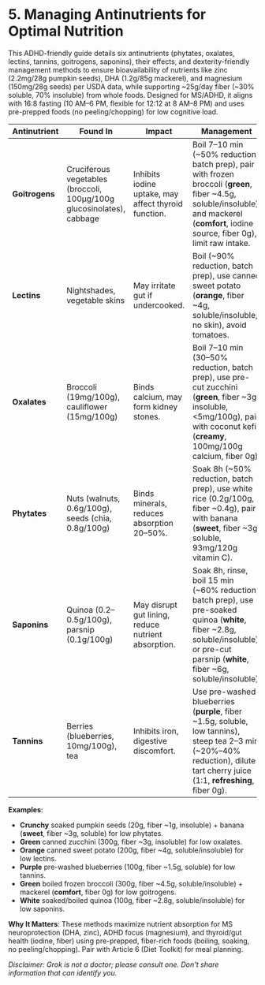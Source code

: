 # 5. Managing Antinutrients for Optimal Nutrition

This ADHD-friendly guide details six antinutrients (phytates, oxalates, lectins, tannins, goitrogens, saponins), their effects, and dexterity-friendly management methods to ensure bioavailability of nutrients like zinc (2.2mg/28g pumpkin seeds), DHA (1.2g/85g mackerel), and magnesium (150mg/28g seeds) per USDA data, while supporting ~25g/day fiber (~30% soluble, 70% insoluble) from whole foods. Designed for MS/ADHD, it aligns with 16:8 fasting (10 AM–6 PM, flexible for 12:12 at 8 AM–8 PM) and uses pre-prepped foods (no peeling/chopping) for low cognitive load.

| **Antinutrient** | **Found In**                                                          | **Impact**                                           | **Management**                                                                                                                                                                            |
| ---------------- | --------------------------------------------------------------------- | ---------------------------------------------------- | ----------------------------------------------------------------------------------------------------------------------------------------------------------------------------------------- |
| **Goitrogens**   | Cruciferous vegetables (broccoli, 100µg/100g glucosinolates), cabbage | Inhibits iodine uptake, may affect thyroid function. | Boil 7–10 min (~50% reduction, batch prep), pair with frozen broccoli (**green**, fiber ~4.5g, soluble/insoluble) and mackerel (**comfort**, iodine source, fiber 0g), limit raw intake.  |
| **Lectins**      | Nightshades, vegetable skins                                          | May irritate gut if undercooked.                     | Boil (~90% reduction, batch prep), use canned sweet potato (**orange**, fiber ~4g, soluble/insoluble, no skin), avoid tomatoes.                                                           |
| **Oxalates**     | Broccoli (19mg/100g), cauliflower (15mg/100g)                         | Binds calcium, may form kidney stones.               | Boil 7–10 min (30–50% reduction, batch prep), use pre-cut zucchini (**green**, fiber ~3g, insoluble, <5mg/100g), pair with coconut kefir (**creamy**, 100mg/100g calcium, fiber 0g).      |
| **Phytates**     | Nuts (walnuts, 0.6g/100g), seeds (chia, 0.8g/100g)                    | Binds minerals, reduces absorption 20–50%.           | Soak 8h (~50% reduction, batch prep), use white rice (0.2g/100g, fiber ~0.4g), pair with banana (**sweet**, fiber ~3g, soluble, 93mg/120g vitamin C).                                     |
| **Saponins**     | Quinoa (0.2–0.5g/100g), parsnip (0.1g/100g)                           | May disrupt gut lining, reduce nutrient absorption.  | Soak 8h, rinse, boil 15 min (~60% reduction, batch prep), use pre-soaked quinoa (**white**, fiber ~2.8g, soluble/insoluble) or pre-cut parsnip (**white**, fiber ~6g, soluble/insoluble). |
| **Tannins**      | Berries (blueberries, 10mg/100g), tea                                 | Inhibits iron, digestive discomfort.                 | Use pre-washed blueberries (**purple**, fiber ~1.5g, soluble, low tannins), steep tea 2–3 min (~20%–40% reduction), dilute tart cherry juice (1:1, **refreshing**, fiber 0g).             |

**Examples**:

- **Crunchy** soaked pumpkin seeds (20g, fiber ~1g, insoluble) + banana (**sweet**, fiber ~3g, soluble) for low phytates.
- **Green** canned zucchini (300g, fiber ~3g, insoluble) for low oxalates.
- **Orange** canned sweet potato (200g, fiber ~4g, soluble/insoluble) for low lectins.
- **Purple** pre-washed blueberries (100g, fiber ~1.5g, soluble) for low tannins.
- **Green** boiled frozen broccoli (300g, fiber ~4.5g, soluble/insoluble) + mackerel (**comfort**, fiber 0g) for low goitrogens.
- **White** soaked/boiled quinoa (100g, fiber ~2.8g, soluble/insoluble) for low saponins.

**Why It Matters**: These methods maximize nutrient absorption for MS neuroprotection (DHA, zinc), ADHD focus (magnesium), and thyroid/gut health (iodine, fiber) using pre-prepped, fiber-rich foods (boiling, soaking, no peeling/chopping). Pair with Article 6 (Diet Toolkit) for meal planning.

_Disclaimer: Grok is not a doctor; please consult one. Don't share information that can identify you._
